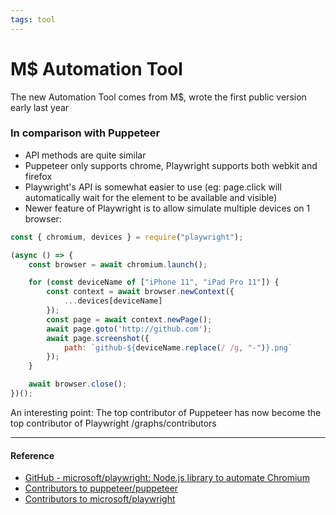 ```yaml
---
tags: tool
---
```


# M$ Automation Tool 
The new Automation Tool comes from M$, wrote the first public version early last year

### In comparison with Puppeteer
- API methods are quite similar
- Puppeteer only supports chrome, Playwright supports both webkit and firefox
- Playwright's API is somewhat easier to use (eg: page.click will automatically wait for the element to be available and visible)
- Newer feature of Playwright is to allow simulate multiple devices on 1 browser:

``` js
const { chromium, devices } = require("playwright");

(async () => {
    const browser = await chromium.launch();

    for (const deviceName of ["iPhone 11", "iPad Pro 11"]) {
        const context = await browser.newContext({
            ...devices[deviceName]
        });
        const page = await context.newPage();
        await page.goto('http://github.com');
        await page.screenshot({
            path: `github-${deviceName.replace(/ /g, "-")}.png`
        });
    }

    await browser.close();
})();
```

An interesting point: The top contributor of Puppeteer has now become the top contributor of Playwright
/graphs/contributors

---

#### Reference
- [GitHub - microsoft/playwright: Node.js library to automate Chromium](https://github.com/microsoft/playwright)
- [Contributors to puppeteer/puppeteer](https://github.com/puppeteer/puppeteer/graphs/contributors)
- [Contributors to microsoft/playwright](https://github.com/microsoft/playwright/graphs/contributors)